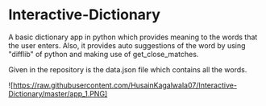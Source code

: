 # Interactive-Dictionary
A basic dictionary app in python which provides meaning to the words that the user enters. Also, it provides auto suggestions of the word by using "difflib" of python and making use of get_close_matches.

Given in the repository is the data.json file which contains all the words.

![https://raw.githubusercontent.com/HusainKagalwala07/Interactive-Dictionary/master/app_1.PNG]
